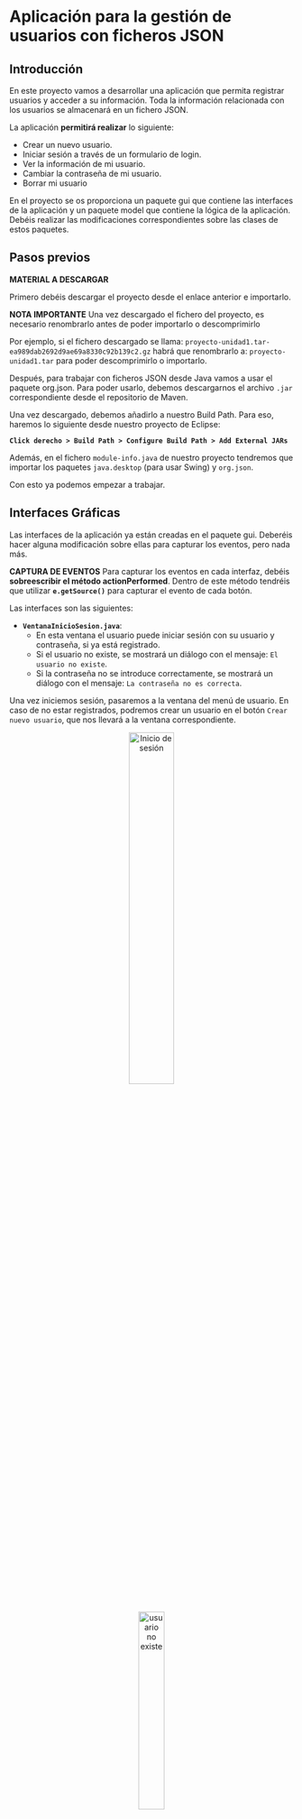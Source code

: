 # **Aplicación para la gestión de usuarios con ficheros JSON**
## **Introducción**
En este proyecto vamos a desarrollar una aplicación que permita registrar usuarios y acceder a su información. Toda la información relacionada con los usuarios se almacenará en un fichero JSON.

La aplicación **permitirá realizar** lo siguiente:

* Crear un nuevo usuario.
* Iniciar sesión a través de un formulario de login.
* Ver la información de mi usuario.
* Cambiar la contraseña de mi usuario.
* Borrar mi usuario

En el proyecto se os proporciona un paquete gui que contiene las interfaces de la aplicación y un paquete model que contiene la lógica de la aplicación. Debéis realizar las modificaciones correspondientes sobre las clases de estos paquetes.

## **Pasos previos**

**MATERIAL A DESCARGAR**

Primero debéis descargar el proyecto desde el enlace anterior e importarlo.

**NOTA IMPORTANTE**
Una vez descargado el fichero del proyecto, es necesario renombrarlo antes de poder importarlo o descomprimirlo

Por ejemplo, si el fichero descargado se llama: ``proyecto-unidad1.tar-ea989dab2692d9ae69a8330c92b139c2.gz`` habrá que renombrarlo a: ``proyecto-unidad1.tar`` para poder descomprimirlo o importarlo.

Después, para trabajar con ficheros JSON desde Java vamos a usar el paquete org.json. Para poder usarlo, debemos descargarnos el archivo ``.jar`` correspondiente desde el repositorio de Maven.

Una vez descargado, debemos añadirlo a nuestro Build Path. Para eso, haremos lo siguiente desde nuestro proyecto de Eclipse:

**``Click derecho > Build Path > Configure Build Path > Add External JARs ``**

Además, en el fichero ``module-info.java`` de nuestro proyecto tendremos que importar los paquetes ``java.desktop`` (para usar Swing) y ``org.json``.

Con esto ya podemos empezar a trabajar.

## **Interfaces Gráficas**
Las interfaces de la aplicación ya están creadas en el paquete gui. Deberéis hacer alguna modificación sobre ellas para capturar los eventos, pero nada más.

**CAPTURA DE EVENTOS**
Para capturar los eventos en cada interfaz, debéis **sobreescribir el método actionPerformed**. Dentro de este método tendréis que utilizar **``e.getSource()``** para capturar el evento de cada botón.

Las interfaces son las siguientes:

* **``VentanaInicioSesion.java``**:
    * En esta ventana el usuario puede iniciar sesión con su usuario y contraseña, si ya está registrado.
    * Si el usuario no existe, se mostrará un diálogo con el mensaje: ``El usuario no existe``.
    * Si la contraseña no se introduce correctamente, se mostrará un diálogo con el mensaje: ``La contraseña no es correcta``.

Una vez iniciemos sesión, pasaremos a la ventana del menú de usuario. En caso de no estar registrados, podremos crear un usuario en el botón ``Crear nuevo usuario``, que nos llevará a la ventana correspondiente.

<div align = center><img src="https://github.com/AlbaGonzalezPereira/dam_AD/blob/main/tarea201/img/descarga1.png" alt="Inicio de sesión" style = "width: 40%"></div>

<div align = center><img src="https://github.com/AlbaGonzalezPereira/dam_AD/blob/main/tarea201/img/descarga2.png" alt="usuario no existe" style = "width: 30%;"></div>

<div align = center><img src="https://github.com/AlbaGonzalezPereira/dam_AD/blob/main/tarea201/img/descarga3.png" alt="contraseña incorrecta" style = "width: 30%;"></div>


* **``VentanaCrearUsuario.java``**:

    * En esta ventana podemos introducir los datos de un nuevo usuario.
    * Si pulsamos en ``Cancelar``, volveremos a la ventana de inicio de sesión.
    * Si pulsamos en ``Crear``, se almacenarán los datos en el archivo JSON y se volverá a la ventana de inicio de sesión.

    <div align = center><img src="https://github.com/AlbaGonzalezPereira/dam_AD/blob/main/tarea201/img/descarga4.png" alt="crear usuario" style = "width: 30%"></div>

* **``VentanaMenuUsuario.java``**:

    * En esta ventana el usuario podrá realizar acciones sobre su perfil.
    * En el campo blanco se debe mostrar el nombre del usuario que inició sesión.
    * Si pulsamos en ``Ver datos``, se abrirá la ventana de datos del usuario.
    * Si pulsamos en ``Cambiar contraseña``, se abrirá la ventana de cambio de contraseña.
    * Si pulsamos en ``Borrar usuario``, se abrirá la ventana de confirmación de borrado del usuario.
    * Si pulsamos en ``Cerrar sesión`` se volverá a la ventana de inicio.


    <div align = center><img src="https://github.com/AlbaGonzalezPereira/dam_AD/blob/main/tarea201/img/descarga5.png" alt="menú usuario" style = "width: 30%"></div>

* **``VentanaVerUsuario.java``**:
    * Se mostrarán en los diferentes campos el nombre, edad y correo electrónico del usuario.
    * Al pulsar en ``Volver`` se cerrará la ventana y se volverá al menú del usuario.

    <div align = center><img src="https://github.com/AlbaGonzalezPereira/dam_AD/blob/main/tarea201/img/descarga6.png" alt="datos usuario" style = "width: 30%"></div>

* **``VentanaCambiarContraseña.java``**:
    * En esta ventana se puede introducir la nueva contraseña del usuario.
    * Si pulsamos en ``Cambiar`` se realizará el cambio y se cerrará la sesión, volviendo a la ventana de inicio.
    * Si pulsamos en ``Cancelar`` se cerrará la ventana, volviendo al menú del usuario sin realizar el cambio.

    <div align = center><img src="https://github.com/AlbaGonzalezPereira/dam_AD/blob/main/tarea201/img/descarga7.png" alt="cambiar contraseña" style = "width: 30%"></div>

* **``VentanaBorrarUsuario.java``**:
    * En esta ventana podremos confirmar el borrado del usuario.
    * Si se pulsa en ``Borrar``, se borrará el usuario y se cerrará la sesión, volviendo a la ventana de inicio.
    * Si se pulsa en ``Cancelar``, se cerrará la ventana y se volverá al menú del usuario.

    <div align = center><img src="https://github.com/AlbaGonzalezPereira/dam_AD/blob/main/tarea201/img/descarga8.png" alt="borrar usuario?" style = "width: 30%"></div>


## **Modelo de la aplicación**
El formato del fichero JSON donde se almacena la información debería tener el siguiente formato:
```json
[
    {
        "nombre": "fernando",
        "contraseña": "password",
        "edad": "19",
        "correo": "fernando@correo.com"
    },
    {
        "nombre": "ana",
        "contraseña": "12345",
        "edad": "30",
        "correo": "ana@correo.com"
    }
]
```

Dentro de la carpeta del proyecto, en el paquete **``model``** se encontrarán las clases que gestionan la lógica de la aplicación.

La clase **``AplicacionUsuarios``** tendrá como atributos la ruta del fichero JSON y las diferentes ventanas de la aplicación. Además, deberá tener los siguientes métodos:

* ``private void crearFicheroJson()``: crea el fichero JSON si todavía no existe.

* ``private JSONArray obtenerUsuariosJson()``: devuelve un JSONArray que contiene a todos los usuarios registrados en la aplicación.

* ``private int obtenerPosicionUsuario(String nombreUsuario, JSONArray usuarios)``: devuelve la posición de un usuario dentro del array de usuarios. Si el usuario no está en el array, devuelve -1.

* ``private JSONObject obtenerUsuarioJson(String nombreUsuario)``: devuelve todos los datos de un usuario, en formato JSONObject. Si el usuario no existe, devuelve null.

* ``public void ejecutar()``: ejecuta la ventana de inicio de sesión.

* ``public void iniciarSesion(String nombreUsuario, String contraseñaUsuario)``: inicia sesión en base al usuario y contraseña introducidos.

* ``public void cerrarSesion()``: cierra la sesión y vuelve a la ventana de inicio.

* ``public void crearUsuario(String nombre, String contraseña, String edad, String correo)``: registra un usuario en el fichero JSON en función de los datos pasados por parámetro.

* ``public void cambiarContraseña(String nombre usuario, String nuevaContraseña)``: cambia la contraseña del usuario en el fichero JSON.

* ``public void borrarUsuario(String nombreUsuario)``: borrar el usuario del fichero JSON y cierra sesión.

* ``public void mostrarVentanaCrearUsuario()``: abre la ventana para crear un nuevo usuario.

* ``public void mostrarVentanaVerUsuario(String nombreUsuario)``: abre la ventana en la que se muestran los datos del usuario.

* ``public void mostrarVentanaCambiarContraseña(String nombreUsuario)``: abre la ventana que permite introducir una nueva contraseña.

* ``public void mostrarVentanaBorrarUsuario(String nombreUsuario)``: abre la ventana para confirmar el borrado del usuario.

La clase **``Principal``** tendrá un método main en el que simplemente se creará un objeto de la clase **``AplicaciónUsuarios``** y se llamará al método ``ejecutar()``.